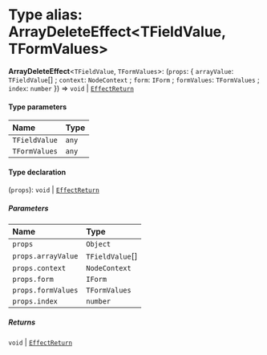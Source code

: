 # Type alias: ArrayDeleteEffect\<TFieldValue, TFormValues>

**ArrayDeleteEffect**<`TFieldValue`, `TFormValues`>: (`props`: { `arrayValue`: `TFieldValue`\[] ; `context`: `NodeContext` ; `form`: `IForm` ; `formValues`: `TFormValues` ; `index`: `number`  }) => `void` | [`EffectReturn`](/en/auto-docs/node/types/EffectReturn.md)

#### Type parameters

| Name | Type |
| :------ | :------ |
| `TFieldValue` | `any` |
| `TFormValues` | `any` |

#### Type declaration

(`props`): `void` | [`EffectReturn`](/en/auto-docs/node/types/EffectReturn.md)

##### Parameters

| Name | Type |
| :------ | :------ |
| `props` | `Object` |
| `props.arrayValue` | `TFieldValue`\[] |
| `props.context` | `NodeContext` |
| `props.form` | `IForm` |
| `props.formValues` | `TFormValues` |
| `props.index` | `number` |

##### Returns

`void` | [`EffectReturn`](/en/auto-docs/node/types/EffectReturn.md)
